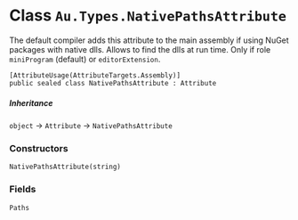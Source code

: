 # Class `Au.Types.NativePathsAttribute`

The default compiler adds this attribute to the main assembly if using NuGet packages with native dlls. Allows to find the dlls at run time. Only if role `miniProgram` (default) or `editorExtension`.

```
[AttributeUsage(AttributeTargets.Assembly)]
public sealed class NativePathsAttribute : Attribute
```

##### Inheritance

`object` → `Attribute` → `NativePathsAttribute`

### Constructors

`NativePathsAttribute(string)`

### Fields

`Paths`